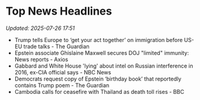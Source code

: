# Top News Headlines

_Updated: 2025-07-26 17:51_

- Trump tells Europe to ‘get your act together’ on immigration before US-EU trade talks - The Guardian
- Epstein associate Ghislaine Maxwell secures DOJ "limited" immunity: News reports - Axios
- Gabbard and White House 'lying' about intel on Russian interference in 2016, ex-CIA official says - NBC News
- Democrats request copy of Epstein ‘birthday book’ that reportedly contains Trump poem - The Guardian
- Cambodia calls for ceasefire with Thailand as death toll rises - BBC